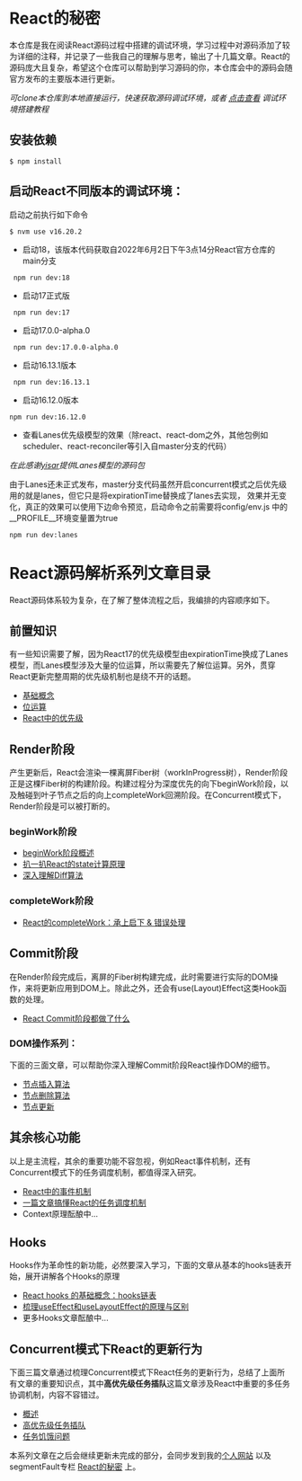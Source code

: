 # React的秘密
本仓库是我在阅读React源码过程中搭建的调试环境，学习过程中对源码添加了较为详细的注释，并记录了一些我自己的理解与思考，输出了十几篇文章。React的源码庞大且复杂，希望这个仓库可以帮助到学习源码的你，本仓库会中的源码会随官方发布的主要版本进行更新。

*可clone本仓库到本地直接运行，快速获取源码调试环境，或者 [点击查看](https://github.com/neroneroffy/react-source-code-debug/tree/master/docs/setUpDebugEnv.md) 调试环境搭建教程*

## 安装依赖

```shell
$ npm install
```

## 启动React不同版本的调试环境：

启动之前执行如下命令

```shell
$ nvm use v16.20.2
```

* 启动18，该版本代码获取自2022年6月2日下午3点14分React官方仓库的main分支
```
 npm run dev:18
```
* 启动17正式版
```
 npm run dev:17
```
* 启动17.0.0-alpha.0
```
 npm run dev:17.0.0-alpha.0
```
* 启动16.13.1版本
```
 npm run dev:16.13.1
```
* 启动16.12.0版本
```
npm run dev:16.12.0
```
* 查看Lanes优先级模型的效果（除react、react-dom之外，其他包例如 scheduler、react-reconciler等引入自master分支的代码）

*在此感谢[yisar](https://github.com/yisar)提供Lanes模型的源码包*

由于Lanes还未正式发布，master分支代码虽然开启concurrent模式之后优先级用的就是lanes，但它只是将expirationTime替换成了lanes去实现，
效果并无变化，真正的效果可以使用下边命令预览，启动命令之前需要将config/env.js 中的__PROFILE__环境变量置为true
```
npm run dev:lanes
```

# React源码解析系列文章目录
React源码体系较为复杂，在了解了整体流程之后，我编排的内容顺序如下。

## 前置知识
有一些知识需要了解，因为React17的优先级模型由expirationTime换成了Lanes模型，而Lanes模型涉及大量的位运算，所以需要先了解位运算。另外，贯穿React更新完整周期的优先级机制也是绕不开的话题。
* [基础概念](https://github.com/neroneroffy/react-source-code-debug/blob/master/docs/%E6%A6%82%E8%BF%B0.md)
* [位运算](https://github.com/neroneroffy/react-source-code-debug/blob/master/docs/%E5%89%8D%E7%BD%AE%E7%9F%A5%E8%AF%86/%E4%BD%8D%E8%BF%90%E7%AE%97.md)
* [React中的优先级](https://github.com/neroneroffy/react-source-code-debug/blob/master/docs/%E5%89%8D%E7%BD%AE%E7%9F%A5%E8%AF%86/React%E4%B8%AD%E7%9A%84%E4%BC%98%E5%85%88%E7%BA%A7.md)

## Render阶段
产生更新后，React会渲染一棵离屏Fiber树（workInProgress树），Render阶段正是这棵Fiber树的构建阶段。构建过程分为深度优先的向下beginWork阶段，以及触碰到叶子节点之后的向上completeWork回溯阶段。在Concurrent模式下，Render阶段是可以被打断的。
### beginWork阶段
  * [beginWork阶段概述](https://github.com/neroneroffy/react-source-code-debug/blob/master/docs/render%E9%98%B6%E6%AE%B5/beginWork%E9%98%B6%E6%AE%B5/beginWork.md)
  * [扒一扒React的state计算原理](https://github.com/neroneroffy/react-source-code-debug/blob/master/docs/render%E9%98%B6%E6%AE%B5/beginWork%E9%98%B6%E6%AE%B5/%E5%A4%84%E7%90%86%E6%9B%B4%E6%96%B0.md)
  * [深入理解Diff算法](https://github.com/neroneroffy/react-source-code-debug/blob/master/docs/render%E9%98%B6%E6%AE%B5/beginWork%E9%98%B6%E6%AE%B5/Diff%E7%AE%97%E6%B3%95.md)
### completeWork阶段
  * [React的completeWork：承上启下 & 错误处理](https://github.com/neroneroffy/react-source-code-debug/blob/master/docs/render%E9%98%B6%E6%AE%B5/completeWork/completeWork.md)

## Commit阶段
在Render阶段完成后，离屏的Fiber树构建完成，此时需要进行实际的DOM操作，来将更新应用到DOM上。除此之外，还会有use(Layout)Effect这类Hook函数的处理。
* [React Commit阶段都做了什么](https://github.com/neroneroffy/react-source-code-debug/blob/master/docs/commit%E9%98%B6%E6%AE%B5/%E6%A6%82%E8%A7%88.md)
### DOM操作系列：
下面的三面文章，可以帮助你深入理解Commit阶段React操作DOM的细节。
* [节点插入算法](https://github.com/neroneroffy/react-source-code-debug/blob/master/docs/commit%E9%98%B6%E6%AE%B5/mutation/%E8%8A%82%E7%82%B9%E6%8F%92%E5%85%A5.md)
* [节点删除算法](https://github.com/neroneroffy/react-source-code-debug/blob/master/docs/commit%E9%98%B6%E6%AE%B5/mutation/%E8%8A%82%E7%82%B9%E5%88%A0%E9%99%A4.md)
* [节点更新](https://github.com/neroneroffy/react-source-code-debug/blob/master/docs/commit%E9%98%B6%E6%AE%B5/mutation/%E8%8A%82%E7%82%B9%E6%9B%B4%E6%96%B0.md)

## 其余核心功能
以上是主流程，其余的重要功能不容忽视，例如React事件机制，还有Concurrent模式下的任务调度机制，都值得深入研究。
* [React中的事件机制](https://github.com/neroneroffy/react-source-code-debug/blob/master/docs/%E4%BA%8B%E4%BB%B6%E7%B3%BB%E7%BB%9F/%E6%A6%82%E8%A7%88.md)
* [一篇文章搞懂React的任务调度机制](https://github.com/neroneroffy/react-source-code-debug/blob/master/docs/%E8%B0%83%E5%BA%A6%E6%9C%BA%E5%88%B6/Scheduler.md)
* Context原理酝酿中...

## Hooks
Hooks作为革命性的新功能，必然要深入学习，下面的文章从基本的hooks链表开始，展开讲解各个Hooks的原理
* [React hooks 的基础概念：hooks链表](https://github.com/neroneroffy/react-source-code-debug/blob/master/docs/Hooks/%E6%A6%82%E8%BF%B0.md)
* [梳理useEffect和useLayoutEffect的原理与区别](https://github.com/neroneroffy/react-source-code-debug/blob/master/docs/Hooks/UseEffectUseLayoutEffect.md)
* 更多Hooks文章酝酿中...

## Concurrent模式下React的更新行为
下面三篇文章通过梳理Concurrent模式下React任务的更新行为，总结了上面所有文章的重要知识点，其中**高优先级任务插队**这篇文章涉及React中重要的多任务协调机制，内容不容错过。
* [概述](https://github.com/neroneroffy/react-source-code-debug/blob/master/docs/Concurrent%E6%A8%A1%E5%BC%8F%E4%B8%8BReact%E7%9A%84%E6%9B%B4%E6%96%B0%E8%A1%8C%E4%B8%BA/%E6%A6%82%E8%BF%B0.md)
* [高优先级任务插队](https://github.com/neroneroffy/react-source-code-debug/blob/master/docs/Concurrent%E6%A8%A1%E5%BC%8F%E4%B8%8BReact%E7%9A%84%E6%9B%B4%E6%96%B0%E8%A1%8C%E4%B8%BA/%E9%AB%98%E4%BC%98%E5%85%88%E7%BA%A7%E4%BB%BB%E5%8A%A1%E6%8F%92%E9%98%9F.md)
* [任务饥饿问题](https://github.com/neroneroffy/react-source-code-debug/blob/master/docs/Concurrent%E6%A8%A1%E5%BC%8F%E4%B8%8BReact%E7%9A%84%E6%9B%B4%E6%96%B0%E8%A1%8C%E4%B8%BA/%E9%A5%A5%E9%A5%BF%E9%97%AE%E9%A2%98.md)


本系列文章在之后会继续更新未完成的部分，会同步发到我的[个人网站](https://www.neroht.com/) 以及segmentFault专栏 [React的秘密](https://segmentfault.com/blog/react-secret?_ea=101930838) 上。

